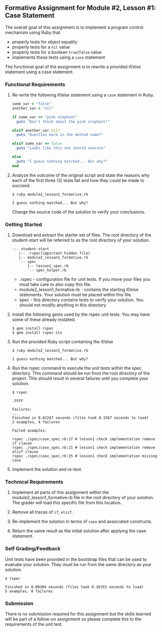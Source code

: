 ## Formative Assignment for Module #2, Lesson #1: Case Statement

The overall goal of this assignment is to implement a program control
mechanism using Ruby that

- properly tests for object equality
- properly tests for a `nil` value
- properly tests for a boolean `true`/`false` value
- implements these tests using a `case` statement

The functional goal of the assignment is to rewrite a provided
if/else statement using a case statement.

### Functional Requirements

1. Re-write the following if/else statement using a `case` statement in Ruby.

    ```ruby
    some_var = "false"
    another_var = "nil"

    if some_var == "pink elephant"
      puts "Don't think about the pink elephant!"

    elsif another_var.nil?
      puts "Question mark in the method name?"

    elsif some_var == false
      puts "Looks like this one should execute"

    else
      puts "I guess nothing matched... But why?"
    end
    ```

2. Analyze the outcome of the original script and state
the reasons why each of the first three (3) tests fail
and how they could be made to succeed.

    ```shell
    $ ruby module2_lesson1_formative.rb

    I guess nothing matched... But why?
    ```

    Change the source code of the solution to verify your conclusions.

### Getting Started

1. Download and extract the starter set of files. The root
directory of the student-start will be referred to as the root directory
of your solution.

    ```text
    --- student-start
       |-- .rspec(important hidden file)
       |-- module2_lesson1_formative.rb
       `-- spec
           |-- lesson1_spec.rb
           `-- spec_helper.rb
    ```
    * .rspec - configuration file for unit tests. If you move your files you must take 
    care to also copy this file.
    * module2_lesson1_formative.rb - contains the starting if/else statements.
    Your solution must be placed within this file.
    * spec - this directory contains tests to verify your solution. You should
    not modify anything in this directory

2. Install the following gems used by the rspec unit tests. You may have
some of these already installed.

    ```shell
    $ gem install rspec
    $ gem install rspec-its
    ```

3. Run the provided Ruby script containing the if/else 

    ```shell
    $ ruby module2_lesson1_formative.rb

    I guess nothing matched... But why?
    ```

4. Run the rspec command to execute the unit tests within the spec
directory. This command should be run from the root directory of the
project. This should result in several failures until you complete your
solution.

    ```shell
    $ rspec

    .FFFF

    Failures:
    ...
    Finished in 0.02247 seconds (files took 0.1567 seconds to load)
    5 examples, 4 failures

    Failed examples:

    rspec ./spec/case_spec.rb:17 # lesson1 check implementation remove if clause
    rspec ./spec/case_spec.rb:21 # lesson1 check implementation remove elsif clause
    rspec ./spec/case_spec.rb:25 # lesson1 check implementation missing case
    ```

5. Implement the solution and re-test.

### Technical Requirements

1. Implement all parts of this assignment within the module2_lesson1_formative.rb 
file in the root directory of your solution. The grader will load this specific
file from this location.

2. Remove all traces of `if`, `elsif`.

3. Re-implement the solution in terms of `case` and associated constructs.

4. Return the same result as the initial solution after applying the case statement.

### Self Grading/Feedback

Unit tests have been provided in the bootstrap files that can be
used to evaluate your solution. They must be run from the same directory
as your solution.

```shell
$ rspec

Finished in 0.00304 seconds (files took 0.16353 seconds to load)
5 examples, 0 failures
```

### Submission

There is no submission required for this assignment but the 
skills learned will be part of a follow-on assignment so 
please complete this to the requirements of the unit test.
